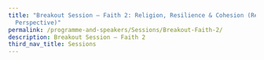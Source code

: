```yaml
---
title: "Breakout Session – Faith 2: Religion, Resilience & Cohesion (Regional
  Perspective)"
permalink: /programme-and-speakers/Sessions/Breakout-Faith-2/
description: Breakout Session – Faith 2
third_nav_title: Sessions
---
```

